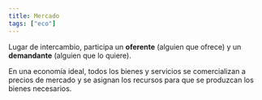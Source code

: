 ```yaml
---
title: Mercado
tags: ["eco"]
---
```


Lugar de intercambio, participa un **oferente** (alguien que ofrece) y un **demandante** (alguien que lo quiere).

En una economía ideal, todos los bienes y servicios se comercializan a precios de mercado y se asignan los recursos para que se produzcan los bienes necesarios.